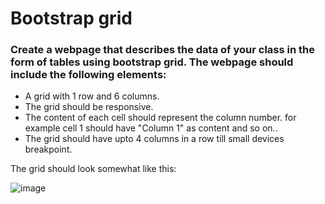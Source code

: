 # Bootstrap grid

### Create a webpage that describes the data of your class in the form of tables using bootstrap grid. The webpage should include the following elements:

- A grid with 1 row and 6 columns.
- The grid should be responsive.
- The content of each cell should represent the column number. for example cell 1 should have "Column 1" as content and so on..
- The grid should have upto 4 columns in a row till small devices breakpoint.

The grid should look somewhat like this:

![image](https://user-images.githubusercontent.com/78348500/220885218-90cc07c1-afcb-4967-930f-dcd18992197f.png)
